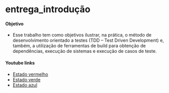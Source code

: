 # entrega_introdução

#### Objetivo
 - Esse trabalho tem como objetivos ilustrar, na prática, o método de desenvolvimento
orientado a testes (TDD – Test Driven Development) e, também, a utilização de ferramentas de
build para obtenção de dependências, execução de sistemas e execução de casos de teste. 

#### Youtube links

- [Estado vermelho]()
- [Estado verde]()
- [Estado azul]()


